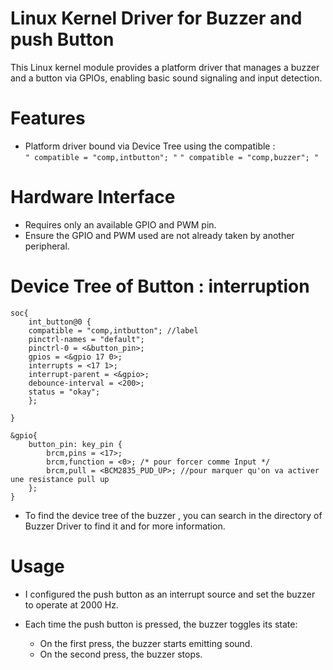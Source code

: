 #  Linux Kernel Driver for Buzzer and push Button 
This Linux kernel module provides a platform driver that manages a buzzer and a button via GPIOs, enabling basic sound signaling and input detection. 

# Features

- Platform driver bound via Device Tree using the compatible :  
  `" compatible = "comp,intbutton"; "`
  `" compatible = "comp,buzzer"; "`

# Hardware Interface

- Requires only an available  GPIO and PWM pin.
- Ensure the GPIO and PWM used are not already taken by another peripheral.

# Device Tree of Button : interruption

```dts
soc{
	int_button@0 {
	compatible = "comp,intbutton"; //label
	pinctrl-names = "default";
	pinctrl-0 = <&button_pin>;
	gpios = <&gpio 17 0>;   
	interrupts = <17 1>;  
	interrupt-parent = <&gpio>; 
	debounce-interval = <200>; 
	status = "okay"; 
	};

}

&gpio{
	button_pin: key_pin {
		brcm,pins = <17>;
		brcm,function = <0>; /* pour forcer comme Input */
		brcm,pull = <BCM2835_PUD_UP>; //pour marquer qu'on va activer  une resistance pull up
	};
} 
```

- To find the device tree of the buzzer , you can search in the directory of Buzzer Driver to find it and for more information.

# Usage
- I configured the push button as an interrupt source and set the buzzer to operate at 2000 Hz.
- Each time the push button is pressed, the buzzer toggles its state:

    * On the first press, the buzzer starts emitting sound.
    * On the second press, the buzzer stops.

